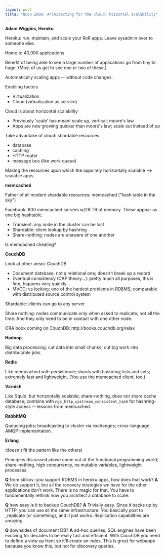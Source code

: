 ```yaml
---
layout: post
title: "QCon 2009: Architecting for the cloud: hoizontal scalability"
---
```




<p><strong>Adam Wiggins, Heroku</strong></p>

<p>Heroku: run, maintain, and scale your RoR apps. Leave sysadmin
over to someone else.</p>

<p>Home to 40,000 applications</p>

<p>Benefit of being able to see a large number of applications go
from tiny to huge. (Most of us get to see one or two of these.)</p>

<p>Automatically scaling apps -- without code changes.</p>

<p>Enabling factors</p>

<ul>
<li>Virtualization</li>
<li>Cloud (virtualization as service)</li>
</ul>

<p>Cloud is about horizontal scalability</p>

<ul>
<li>Previously 'scale' has meant scale up, vertical; moore's law</li>
<li>Apps are now growing quicker than moore's law; scale out
instead of up</li>
</ul>

<p>Take advantake of cloud: shardable resources</p>

<ul>
<li>database</li>
<li>caching</li>
<li>HTTP router</li>
<li>message bus (like work queue)</li>
</ul>

<p>Making the resources upon which the apps rely horizontally
scalable ==> scalable apps.</p>

<p><strong>memcached</strong></p>

<p>Father of all modern shardable resources: memcached ("hash table
in the sky")</p>

<p>Facebook: 800 memcached servers w/28 TB of memory. These appear
as one big hashtable.</p>

<ul>
<li>Transient: any node in the cluster can be lost</li>
<li>Shardable: client lookup by hashring</li>
<li>Share-nothing: nodes are unaware of one another</li>
</ul>

<p>Is memcached cheating? </p>

<p><strong>CouchDB</strong></p>

<p>Look at other areas: CouchDB</p>

<ul>
<li>Document database, not a relational one; doesn't break up a
record</li>
<li>Eventual consistency (CAP theory...): pretty much all purposes,
ths is fine; happens very quickly</li>
<li>MVCC: vs locking; one of the hardest problems in RDBMS;
comparable with distributed source control system</li>
</ul>

<p>Shardable: clients can go to any server</p>

<p>Share nothing: nodes communicate only when asked to replicate,
not all the time. And they only need to be in contact with one
other node. </p>

<p>ORA book coming on CouchDB: http://books.couchdb.org/relax</p>

<p><strong>Hadoop</strong></p>

<p>Big data processing; cut data into small chunks; cut big work
into distributable jobs.</p>

<p><strong>Redis</strong></p>

<p>Like memcached with persistence; shards with hashring; lists and
sets; extremely fast and lightweight. (You use the memcached
client, too.)</p>

<p><strong>Varnish</strong></p>

<p>Like Squid, but horizontally scalable; share-nothing, does not
share cache database; combine with
<code>ngx_http_upstream_consistent_hash</code> for hashring-style access --
lessons from memcached.</p>

<p><strong>RabbitMQ</strong></p>

<p>Queueing jobs; broadcasting to cluster via exchanges;
cross-language. AMQP implementation.</p>

<p><strong>Erlang</strong></p>

<p>(doesn't fit the pattern like the others)</p>

<p>Principles discussed above come out of the functional programming
world; share-nothing, high concurrency, no mutable variables,
lightweight processes.</p>

<p><strong>Q</strong> from stilkov: you support RDBMS in heroku apps, how does that
work? <strong>A</strong> We do support it, but all the recovery strategies we
have for the other applications don't work. There is no magic for
that. You have to fundamentally rethink how you architect a
database to scale.</p>

<p><strong>Q</strong> how easy is it to backup CouchDB? <strong>A</strong> Trivially easy. Since it
backs up by HTTP, you can use all the same infrastructure. You
basically post to _replicate (or something), and it just
works. Replication capabilities are amazing.</p>

<p><strong>Q</strong> downsides of document DB? <strong>A</strong> ad-hoc queries; SQL engines
have been evolving for decades to be really fast and
efficient. With CouchDB you need to define a view up front so
it'll create an index. This is great for webapps because you know
this, but not for discovery queries.</p>



